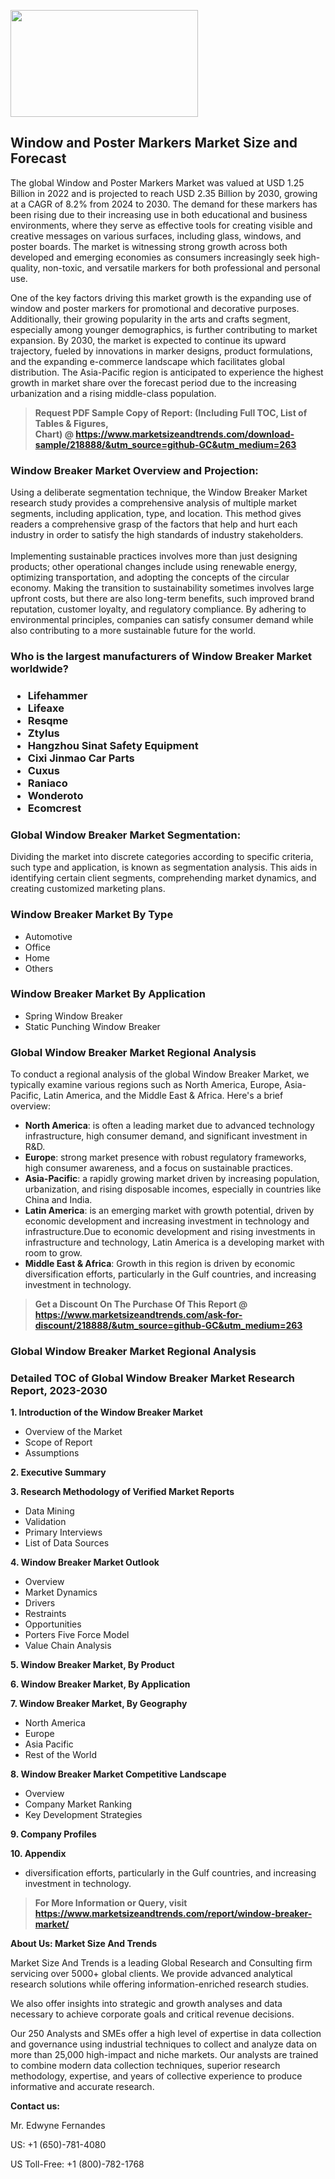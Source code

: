 <p><img class="alignnone size-medium wp-image-20088" src="https://ffe5etoiles.com/wp-content/uploads/2024/12/MST1-300x171.png" alt="" width="300" height="171" /></p><h2>Window and Poster Markers Market Size and Forecast</h2><p>The global Window and Poster Markers Market was valued at USD 1.25 Billion in 2022 and is projected to reach USD 2.35 Billion by 2030, growing at a CAGR of 8.2% from 2024 to 2030. The demand for these markers has been rising due to their increasing use in both educational and business environments, where they serve as effective tools for creating visible and creative messages on various surfaces, including glass, windows, and poster boards. The market is witnessing strong growth across both developed and emerging economies as consumers increasingly seek high-quality, non-toxic, and versatile markers for both professional and personal use.</p><p>One of the key factors driving this market growth is the expanding use of window and poster markers for promotional and decorative purposes. Additionally, their growing popularity in the arts and crafts segment, especially among younger demographics, is further contributing to market expansion. By 2030, the market is expected to continue its upward trajectory, fueled by innovations in marker designs, product formulations, and the expanding e-commerce landscape which facilitates global distribution. The Asia-Pacific region is anticipated to experience the highest growth in market share over the forecast period due to the increasing urbanization and a rising middle-class population.</p></p><blockquote id="" class=""><strong>Request PDF Sample Copy of Report: (Including Full TOC, List of Tables &amp; Figures, Chart)&nbsp;@&nbsp;<strong><a href="https://www.marketsizeandtrends.com/download-sample/218888/&utm_source=github-GC&utm_medium=263" target="_blank">https://www.marketsizeandtrends.com/download-sample/218888/&utm_source=github-GC&utm_medium=263</a></strong></strong></blockquote><h3 id="" class="">Window Breaker Market&nbsp;Overview and Projection:</h3><p id="" class="">Using a deliberate segmentation technique, the Window Breaker Market research study provides a comprehensive analysis of multiple market segments, including application, type, and location. This method gives readers a comprehensive grasp of the factors that help and hurt each industry in order to satisfy the high standards of industry stakeholders. <br /> <br />Implementing sustainable practices involves more than just designing products; other operational changes include using renewable energy, optimizing transportation, and adopting the concepts of the circular economy. Making the transition to sustainability sometimes involves large upfront costs, but there are also long-term benefits, such improved brand reputation, customer loyalty, and regulatory compliance. By adhering to environmental principles, companies can satisfy consumer demand while also contributing to a more sustainable future for the world.</p><h3 id="" class="">Who is the largest manufacturers of&nbsp;Window Breaker Market worldwide?</h3><h3 class=""><p><ul><li>Lifehammer </li><li> Lifeaxe </li><li> Resqme </li><li> Ztylus </li><li> Hangzhou Sinat Safety Equipment </li><li> Cixi Jinmao Car Parts </li><li> Cuxus </li><li> Raniaco </li><li> Wonderoto </li><li> Ecomcrest</li></ul></p></h3><h3 id="" class="">Global&nbsp;Window Breaker Market Segmentation:</h3><p id="" class="">Dividing the market into discrete categories according to specific criteria, such type and application, is known as segmentation analysis. This aids in identifying certain client segments, comprehending market dynamics, and creating customized marketing plans.</p><h3 id="" class="">Window Breaker Market&nbsp;By Type</h3><p><p><ul><li>Automotive</li><li> Office</li><li> Home</li><li> Others</p></li></ul></p></p><h3 id="" class="">Window Breaker Market&nbsp;By Application</h3><p class=""><p><ul><li>Spring Window Breaker</li><li> Static Punching Window Breaker</li></ul></p></p><h3 id="" class="">Global Window Breaker Market Regional Analysis</h3><p id="" class="">To conduct a regional analysis of the global Window Breaker Market, we typically examine various regions such as North America, Europe, Asia-Pacific, Latin America, and the Middle East &amp; Africa. Here's a brief overview:</p><ul><li><strong>North America</strong>: is often a leading market due to advanced technology infrastructure, high consumer demand, and significant investment in R&amp;D.</li><li><strong>Europe</strong>: strong market presence with robust regulatory frameworks, high consumer awareness, and a focus on sustainable practices.</li><li><strong>Asia-Pacific</strong>: a rapidly growing market driven by increasing population, urbanization, and rising disposable incomes, especially in countries like China and India.</li><li><strong>Latin America</strong>: is an emerging market with growth potential, driven by economic development and increasing investment in technology and infrastructure.Due to economic development and rising investments in infrastructure and technology, Latin America is a developing market with room to grow.</li><li><strong>Middle East &amp; Africa</strong>: Growth in this region is driven by economic diversification efforts, particularly in the Gulf countries, and increasing investment in technology.</li></ul><blockquote id="" class=""><strong>Get a Discount On The Purchase Of This Report @ <strong><a href="https://www.marketsizeandtrends.com/ask-for-discount/218888/&utm_source=github-GC&utm_medium=263" target="_blank">https://www.marketsizeandtrends.com/ask-for-discount/218888/&utm_source=github-GC&utm_medium=263</a></strong></strong></blockquote><h3 id="" class="">Global Window Breaker Market Regional Analysis</h3><h3 id="" class="">Detailed TOC of Global Window Breaker Market Research Report, 2023-2030</h3><p id="" class=""><strong>1. Introduction of the Window Breaker Market</strong></p><ul><li>Overview of the Market</li><li>Scope of Report</li><li>Assumptions</li></ul><p id="" class=""><strong>2. Executive Summary</strong></p><p id="" class=""><strong>3. Research Methodology of Verified Market Reports</strong></p><ul><li>Data Mining</li><li>Validation</li><li>Primary Interviews</li><li>List of Data Sources</li></ul><p id="" class=""><strong>4. Window Breaker Market Outlook</strong></p><ul><li>Overview</li><li>Market Dynamics</li><li>Drivers</li><li>Restraints</li><li>Opportunities</li><li>Porters Five Force Model</li><li>Value Chain Analysis</li></ul><p id="" class=""><strong>5. Window Breaker Market, By Product</strong></p><p id="" class=""><strong>6. Window Breaker Market, By Application</strong></p><p id="" class=""><strong>7. Window Breaker Market, By Geography</strong></p><ul><li>North America</li><li>Europe</li><li>Asia Pacific</li><li>Rest of the World</li></ul><p id="" class=""><strong>8. Window Breaker Market Competitive Landscape</strong></p><ul><li>Overview</li><li>Company Market Ranking</li><li>Key Development Strategies</li></ul><p id="" class=""><strong>9. Company Profiles</strong></p><p id="" class=""><strong>10. Appendix</strong></p><ul><li>diversification efforts, particularly in the Gulf countries, and increasing investment in technology.</li></ul><blockquote id="" class=""><strong>For More Information or Query, visit <strong><strong><a href="https://www.marketsizeandtrends.com/report/window-breaker-market/" target="_blank">https://www.marketsizeandtrends.com/report/window-breaker-market/</a></strong></strong></strong></blockquote><p id="" class=""><strong>About Us: Market Size And Trends</strong></p><p id="" class="">Market Size And Trends is a leading Global Research and Consulting firm servicing over 5000+ global clients. We provide advanced analytical research solutions while offering information-enriched research studies.</p><p id="" class="">We also offer insights into strategic and growth analyses and data necessary to achieve corporate goals and critical revenue decisions.</p><p id="" class="">Our 250 Analysts and SMEs offer a high level of expertise in data collection and governance using industrial techniques to collect and analyze data on more than 25,000 high-impact and niche markets. Our analysts are trained to combine modern data collection techniques, superior research methodology, expertise, and years of collective experience to produce informative and accurate research.</p><p id="" class=""><strong>Contact us:</strong></p><p id="" class="">Mr. Edwyne Fernandes</p><p id="" class="">US: +1 (650)-781-4080</p><p id="" class="">US Toll-Free: +1 (800)-782-1768</p>
